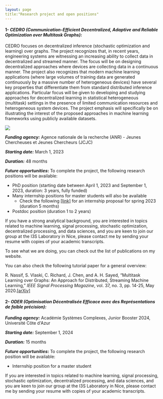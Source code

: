 ```yaml
---
layout: page
title:"Research project and open positions"
---
```


  
#### 1- *CEDRO (Communication-Efficient Decentralized, Adaptive and Reliable Optimization over Multitask Graphs):*


CEDRO focuses on decentralized inference (stochastic optimization and learning) over graphs. The project recognizes that, in recent years, engineering systems are witnessing an increasing ability to collect data in decentralized and streamed manner. The focus will be on designing decentralized approaches where devices are collecting data in a continuous manner. The project also recognizes that modern machine learning applications (where large volumes of training data are generated continuously by a massive number of heterogeneous devices) have several key properties that differentiate them from standard distributed inference applications. Particular focus will be given to developing and studying approaches for decentralized learning in statistical heterogeneous (multitask) settings in the presence of limited communication resources and heterogeneous system devices. The project emphasis will specifically be on illustrating the interest of the proposed approaches in machine learning frameworks using publicly available datasets.

![](illustration_nassif.png)

__*Funding agency:*__ Agence nationale de la recherche (ANR) - Jeunes Chercheuses et Jeunes Chercheurs (JCJC)

__*Starting date:*__ March 1, 2023

__*Duration:*__ 48 months

__*Future opportunities*:__ To complete the project, the following research positions will be available: 
  
* PhD position (starting date between April 1, 2023 and September 1, 2023, duration: 3 years, fully funded)
* Many internship positions for master students will also be available
  * Check the following [[link]](internship_nassif_i3s_2023.pdf) for an internship proposal for spring 2023 (duration 5 months)
* Postdoc position (duration 1 to 2 years)

If you have a strong analytical background, you are interested in topics related to machine learning, signal processing, stochastic optimization, decentralized processing, and data sciences, and you are keen to join our group at the I3S Laboratory in Nice, please contact me by sending your resume with copies of your academic transcripts.

To see what we are doing, you can check out the list of publications on my website.  

You can also check the following tutorial paper for a general overview:

R. Nassif, S. Vlaski, C. Richard, J. Chen, and A. H. Sayed, “Multitask Learning over Graphs: An Approach for Distributed, Streaming Machine Learning,” *IEEE Signal Processing Magazine*, vol. 37, no. 3, pp. 14-25, May 2020.[[arXiv]](https://arxiv.org/abs/2001.02112)

#### 2- *ODER (Optimisation Décentralisée Efficace avec des Représentations de faible précision):*

__*Funding agency:*__ Académie Systèmes Complexes, Junior Booster 2024, Université Côte d'Azur

__*Starting date:*__ September 1, 2024

__*Duration:*__ 15 months

__*Future opportunities*:__ To complete the project, the following research position will be available: 
  
* Internship position for a master student

If you are interested in topics related to machine learning, signal processing, stochastic optimization, decentralized processing, and data sciences, and you are keen to join our group at the I3S Laboratory in Nice, please contact me by sending your resume with copies of your academic transcripts.

